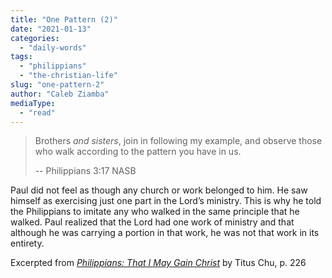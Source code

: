 ```yaml
---
title: "One Pattern (2)"
date: "2021-01-13"
categories: 
  - "daily-words"
tags: 
  - "philippians"
  - "the-christian-life"
slug: "one-pattern-2"
author: "Caleb Ziamba"
mediaType: 
  - "read"
---
```


> Brothers _and sisters_, join in following my example, and observe those who walk according to the pattern you have in us.
> 
> \-- Philippians 3:17 NASB

Paul did not feel as though any church or work belonged to him. He saw himself as exercising just one part in the Lord’s ministry. This is why he told the Philippians to imitate any who walked in the same principle that he walked. Paul realized that the Lord had one work of ministry and that although he was carrying a portion in that work, he was not that work in its entirety.

Excerpted from _[Philippians: That I May Gain Christ](https://www.asweetsavor.org/book-philippians/)_ by Titus Chu, p. 226
